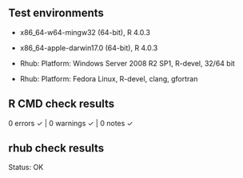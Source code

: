 ## Test environments

* x86_64-w64-mingw32 (64-bit), R 4.0.3
* x86_64-apple-darwin17.0 (64-bit), R 4.0.3


* Rhub: Platform: Windows Server 2008 R2 SP1, R-devel, 32/64 bit
* Rhub: Platform: Fedora Linux, R-devel, clang, gfortran


## R CMD check results

0 errors ✓ | 0 warnings ✓ | 0 notes ✓

## rhub check results  

Status: OK

